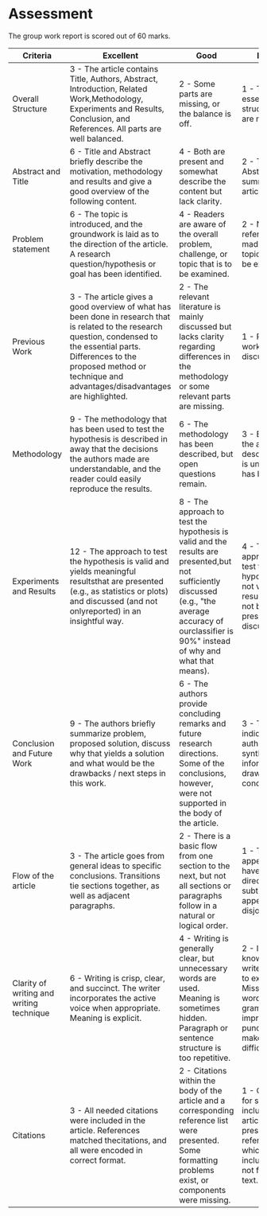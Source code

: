 # Assessment

The group work report is scored out of 60 marks.

| **Criteria**                             | **Excellent**                                                | **Good**                                                     | **Limited**                                                  |
| ---------------------------------------- | ------------------------------------------------------------ | ------------------------------------------------------------ | ------------------------------------------------------------ |
| Overall Structure                        | 3 - The article contains Title, Authors, Abstract, Introduction, Related Work,Methodology, Experiments and Results, Conclusion, and References. All parts are well balanced. | 2 - Some parts are missing, or the balance is off.           | 1 - The essential structural parts are missing.              |
| Abstract and Title                       | 6 - Title and Abstract briefly describe the motivation, methodology and results and give a good overview of the following content. | 4 - Both are present and somewhat describe the content but lack clarity. | 2 - Title or Abstract do not summarize the article.          |
| Problem statement                        | 6 - The topic is introduced, and the groundwork is laid as to the direction of the article. A research question/hypothesis or goal has been identified. | 4 - Readers are aware of the overall problem, challenge, or topic that is to be examined. | 2 - No reference is made to the topic that is to be examined. |
| Previous Work                            | 3 - The article gives a good overview of what has been done in research that is related to the research question, condensed to the essential parts. Differences to the proposed method or technique and advantages/disadvantages are highlighted. | 2 - The relevant literature is mainly discussed but lacks clarity regarding differences in the methodology or some relevant parts are missing. | 1 - Previous work is not discussed.                          |
| Methodology                              | 9 - The methodology that has been used to test the hypothesis is described in away that the decisions the authors made are understandable, and the reader could easily reproduce the results. | 6 - The methodology has been described, but open questions remain. | 3 - Based on the authors' description, it is unclear what has been done. |
| Experiments and Results                  | 12 - The approach to test the hypothesis is valid and yields meaningful resultsthat are presented (e.g., as statistics or plots) and discussed (and not onlyreported) in an insightful way. | 8 - The approach to test the hypothesis is valid and the results are presented,but not sufficiently discussed (e.g., "the average accuracy of ourclassifier is 90%" instead of why and what that means). | 4 - The approach to test the hypothesis is not valid or results have not been presented and discussed. |
| Conclusion and Future Work               | 9 - The authors briefly summarize problem, proposed solution, discuss why that yields a solution and what would be the drawbacks / next steps in this work. | 6 - The authors provide concluding remarks and future research directions. Some of the conclusions, however, were not supported in the body of the article. | 3 - There is no indication the author tried to synthesize the information or draw a conclusion. |
| Flow of the article                      | 3 - The article goes from general ideas to specific conclusions. Transitions tie sections together, as well as adjacent paragraphs. | 2 - There is a basic flow from one section to the next, but not all sections or paragraphs follow in a natural or logical order. | 1 - The article appears to have no direction, with subtopics appearing disjointed. |
| Clarity of writing and writing technique | 6 - Writing is crisp, clear, and succinct. The writer incorporates the active voice when appropriate. Meaning is explicit. | 4 - Writing is generally clear, but unnecessary words are used. Meaning is sometimes hidden. Paragraph or sentence structure is too repetitive. | 2 - It is hard to know what the writer is trying to express. Misspelled words,incorrect grammar, and improper punctuation make reading difficult. |
| Citations                                | 3 - All needed citations were included in the article. References matched thecitations, and all were encoded in correct format. | 2 - Citations within the body of the article and a corresponding reference list were presented. Some formatting problems exist, or components were missing. | 1 - Citations for statements included in the article were not present, or references which were included were not found in the text. |